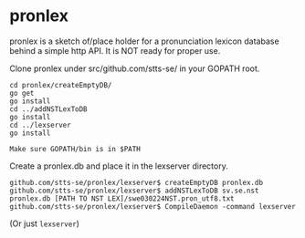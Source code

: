 # pronlex
pronlex is a sketch of/place holder for a pronunciation lexicon database behind a simple http API. It is NOT ready for proper use.


Clone pronlex under src/github.com/stts-se/ in your GOPATH root.

```
cd pronlex/createEmptyDB/
go get
go install
cd ../addNSTLexToDB
go install
cd ../lexserver
go install

Make sure GOPATH/bin is in $PATH
```

Create a pronlex.db and place it in the lexserver directory.

```
github.com/stts-se/pronlex/lexserver$ createEmptyDB pronlex.db
github.com/stts-se/pronlex/lexserver$ addNSTLexToDB sv.se.nst pronlex.db [PATH TO NST LEX]/swe030224NST.pron_utf8.txt 
github.com/stts-se/pronlex/lexserver$ CompileDaemon -command lexserver
```
(Or just `lexserver`)
